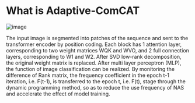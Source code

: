 # What is Adaptive-ComCAT
![image](https://github.com/user-attachments/assets/f76eef9c-f4a1-4920-b428-704dcf0bd439)

The input image is segmented into patches of the sequence and sent to the transformer encoder by position coding. Each block has 1 attention layer, corresponding to two weight matrices WQK and WVO, and 2 full connection layers, corresponding to W1 and W2. After SVD low-rank decomposition, the original weight matrix is replaced. After multi layer perceptron (MLP), the function of image classification can be realized. By monitoring the difference of Rank matrix, the frequency coefficient in the epoch t-1 iteration, i.e. F(t-1), is transferred to the epoch t, i.e. F(t), stage through the dynamic programming method, so as to reduce the use frequency of NAS and accelerate the effect of model training.
